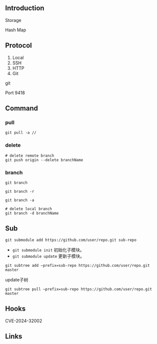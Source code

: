 ## Introduction




Storage

Hash Map



## Protocol



1. Local
2. SSH
3. HTTP
4. Git



git

Port 9418

## Command

### pull

```shell
git pull -a //
```


### delete
```shell
# delete remote branch 
git push origin --delete branchName
```

### branch
```shell
git branch

git branch -r 

git branch -a

# delete local branch
git branch -d branchName
```
## Sub

```shell
git submodule add https://github.com/user/repo.git sub-repo
```
- `git submodule init` 初始化子模块。
- `git submodule update` 更新子模块。


```shell
git subtree add –prefix=sub-repo https://github.com/user/repo.git master
```
update子树
```shell
git subtree pull –prefix=sub-repo https://github.com/user/repo.git master
```

## Hooks


CVE-2024-32002

## Links

